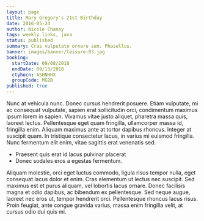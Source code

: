 ```yaml
---
layout: page
title: Mary Gregory's 21st Birthday
date: 2016-05-24
author: Nicole Chaney
tags: weekly links, java
status: published
summary: Cras vulputate ornare sem. Phasellus.
banner: images/banner/leisure-03.jpg
booking:
  startDate: 09/08/2018
  endDate: 09/13/2018
  ctyhocn: ASHNHHX
  groupCode: MG2B
published: true
---
```

Nunc at vehicula nunc. Donec cursus hendrerit posuere. Etiam vulputate, mi ac consequat vulputate, sapien erat sollicitudin orci, condimentum maximus ipsum lorem in sapien. Vivamus vitae justo aliquet, pharetra massa quis, laoreet lectus. Pellentesque eget quam fringilla, ullamcorper massa id, fringilla enim. Aliquam maximus ante at tortor dapibus rhoncus. Integer at suscipit quam. In tristique consectetur lacus, in varius mi euismod fringilla. Nunc fermentum elit enim, vitae sagittis erat venenatis sed.

* Praesent quis erat id lacus pulvinar placerat
* Donec sodales eros a egestas fermentum.

Aliquam molestie, orci eget luctus commodo, ligula risus tempor nulla, eget consequat lacus dolor et enim. Cras elementum ut lectus nec suscipit. Sed maximus est et purus aliquam, vel lobortis lacus ornare. Donec facilisis magna et odio dapibus, ac bibendum ex pellentesque. Sed neque augue, laoreet nec eros ut, tempor hendrerit orci. Pellentesque rhoncus lacus risus. Proin feugiat, ante congue gravida varius, massa enim fringilla velit, at cursus odio dui quis mi.
